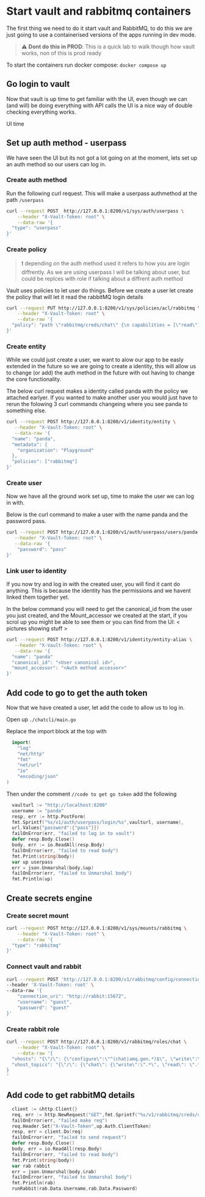 # Start vault and rabbitmq containers

The first thing we need to do it start vault and RabbitMQ, to do this we are just going to use a containerised versions of the apps running in dev mode.

> :warning: **Dont do this in PROD**: This is a quick lab to walk though how vault works, non of this is prod ready

To start the containers run docker compose:
`docker compose up`

## Go login to vault

Now that vault is up time to get familiar with the UI, even though we can (and will) be doing everything with API calls the UI is a nice way of double checking everything works.

UI time

## Set up auth method - userpass

We have seen the UI but its not got a lot going on at the moment, lets set up an auth method so our users can log in.

### Create auth method

Run the following curl request. This will make a userpass authmethod at the path `/userpass`

``` bash
curl --request POST  http://127.0.0.1:8200/v1/sys/auth/userpass \
    --header "X-Vault-Token: root" \
    --data-raw '{
  "type": "userpass"
}'
```

### Create policy

> :exclamation: depending on the auth method used it refers to how you are login diffrently. As we are using userpass I will be talking about user, but could be replces with role if talking about a diffrent auth method

Vault uses policies to let user do things. Before we create a user let create the policy that will let it read the rabbitMQ login details

``` bash
curl --request PUT http://127.0.0.1:8200/v1/sys/policies/acl/rabbitmq \
    --header "X-Vault-Token: root" \
    --data-raw '{
  "policy": "path \"rabbitmq/creds/chat\" {\n capabilities = [\"read\"]\n}"
}'
```

### Create entity

While we could just create a user, we want to alow our app to be easly extended in the future so we are going to create a identity, this will allow us to change (or add) the auth method in the future with out having to change the core functionality.

The below curl request makes a identity called panda with the policy we attached earlyer. If you wanted to make another user you would just have to rerun the folowing 3 curl commands changeing where you see panda to something else.

``` bash
curl --request POST http://127.0.0.1:8200/v1/identity/entity \
   --header "X-Vault-Token: root" \
   --data-raw '{
  "name": "panda",
  "metadata": {
    "organization": "Playground"
  },
  "policies": ["rabbitmq"]
}'
```

### Create user

Now we have all the ground work set up, time to make the user we can log in with.

Below is the curl command to make a user with the name panda and the password pass. 

``` bash
curl --request POST http://127.0.0.1:8200/v1/auth/userpass/users/panda \
   --header "X-Vault-Token: root" \
   --data-raw '{
    "password": "pass"
}'
```

### Link user to identity

If you now try and log in with the created user, you will find it cant do anything. This is because the identity has the permissions and we havent linked them together yet.  

In the below command you will need to get the canonical_id from the user you just created, and the Mount_accessor we created at the start, if you scrol up you might be able to see them or you can find from the UI:
< pictures showing stuff >

``` bash
curl --request POST http://127.0.0.1:8200/v1/identity/entity-alias \
   --header "X-Vault-Token: root" \
   --data-raw '{
  "name": "panda"
  "canonical_id": "<User canonical id>",
  "mount_accessor": "<Auth method accessor>"
}'
```

## Add code to go to get the auth token

Now that we have created a user, let add the code to allow us to log in.

Open up `./chatcli/main.go`

Replace the import block at the top with

``` go
  import(
    "log"
    "net/http"
    "fmt"
    "net/url"
    "io"
    "encoding/json"
)
```

Then under the comment `//code to get go token` add the following

``` go
  vaulturl := "http://localhost:8200"
  username := "panda"
  resp, err := http.PostForm(
  fmt.Sprintf("%s/v1/auth/userpass/login/%s",vaulturl, username),
  url.Values{"password":{"pass"}})
  failOnError(err, "failed to log in to vault")
  defer resp.Body.Close()
  body, err := io.ReadAll(resp.Body)
  failOnError(err, "failed to read body")
  fmt.Print(string(body))
  var up userpass
  err = json.Unmarshal(body,&up)
  failOnError(err, "failed to Unmarshal body")
  fmt.Println(up)
```

## Create secrets engine

### Create secret mount

``` bash
curl --request POST http://127.0.0.1:8200/v1/sys/mounts/rabbitmq \
    --header "X-Vault-Token: root" \
    --data-raw '{
  "type": "rabbitmq"
}'
```

### Connect vault and rabbit

``` bash
curl --request POST 'http://127.0.0.1:8200/v1/rabbitmq/config/connection' \
--header 'X-Vault-Token: root' \
--data-raw '{
    "connection_uri": "http://rabbit:15672",
    "username": "guest",
    "password": "guest"
}'
```

### Create rabbit role

``` bash
curl --request POST http://127.0.0.1:8200/v1/rabbitmq/roles/chat \
    --header "X-Vault-Token: root" \
    --data-raw '{
  "vhosts": "{\"/\": {\"configure\":\"^(chat|amq.gen.*)$\", \"write\":\"^(chat|amq.gen.*)$\", \"read\": \"^(chat|amq.gen.*)$\"}}",
  "vhost_topics": "{\"/\": {\"chat\": {\"write\":\".*\", \"read\": \".*\"}}}"
}
'
```

## Add code to get rabbitMQ details

``` go
  client := &http.Client{}
  req, err := http.NewRequest("GET",fmt.Sprintf("%s/v1/rabbitmq/creds/chat", vaulturl),nil)
  failOnError(err, "failed make req")
  req.Header.Set("X-Vault-Token",up.Auth.ClientToken)
  resp, err = client.Do(req)
  failOnError(err, "failed to send request")
  defer resp.Body.Close()
  body, err = io.ReadAll(resp.Body)
  failOnError(err, "failed to read body")
  fmt.Print(string(body))
  var rab rabbit
  err = json.Unmarshal(body,&rab)
  failOnError(err, "failed to Unmarshal body")
  fmt.Println(rab)
  runRabbit(rab.Data.Username,rab.Data.Password)
```
